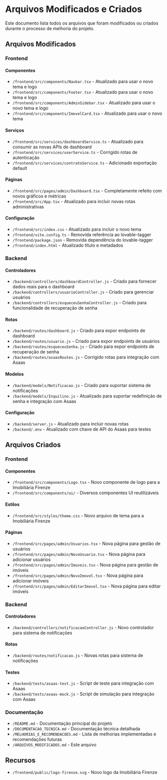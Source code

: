 # Arquivos Modificados e Criados

Este documento lista todos os arquivos que foram modificados ou criados durante o processo de melhoria do projeto.

## Arquivos Modificados

### Frontend

#### Componentes
- `/frontend/src/components/Navbar.tsx` - Atualizado para usar o novo tema e logo
- `/frontend/src/components/Footer.tsx` - Atualizado para usar o novo tema e logo
- `/frontend/src/components/AdminSidebar.tsx` - Atualizado para usar o novo tema e logo
- `/frontend/src/components/ImovelCard.tsx` - Atualizado para usar o novo tema

#### Serviços
- `/frontend/src/services/dashboardService.ts` - Atualizado para consumir as novas APIs de dashboard
- `/frontend/src/services/userService.ts` - Corrigido rotas de autenticação
- `/frontend/src/services/contratoService.ts` - Adicionado exportação default

#### Páginas
- `/frontend/src/pages/admin/Dashboard.tsx` - Completamente refeito com novos gráficos e métricas
- `/frontend/src/App.tsx` - Atualizado para incluir novas rotas administrativas

#### Configuração
- `/frontend/src/index.css` - Atualizado para incluir o novo tema
- `/frontend/vite.config.ts` - Removida referência ao lovable-tagger
- `/frontend/package.json` - Removida dependência do lovable-tagger
- `/frontend/index.html` - Atualizado título e metadados

### Backend

#### Controladores
- `/backend/controllers/dashboardController.js` - Criado para fornecer dados reais para o dashboard
- `/backend/controllers/usuarioController.js` - Criado para gerenciar usuários
- `/backend/controllers/esqueceuSenhaController.js` - Criado para funcionalidade de recuperação de senha

#### Rotas
- `/backend/routes/dashboard.js` - Criado para expor endpoints de dashboard
- `/backend/routes/usuario.js` - Criado para expor endpoints de usuários
- `/backend/routes/esqueceuSenha.js` - Criado para expor endpoints de recuperação de senha
- `/backend/routes/asaasRoutes.js` - Corrigido rotas para integração com Asaas

#### Modelos
- `/backend/models/Notificacao.js` - Criado para suportar sistema de notificações
- `/backend/models/Inquilino.js` - Atualizado para suportar redefinição de senha e integração com Asaas

#### Configuração
- `/backend/server.js` - Atualizado para incluir novas rotas
- `/backend/.env` - Atualizado com chave de API do Asaas para testes

## Arquivos Criados

### Frontend

#### Componentes
- `/frontend/src/components/Logo.tsx` - Novo componente de logo para a Imobiliária Firenze
- `/frontend/src/components/ui/` - Diversos componentes UI reutilizáveis

#### Estilos
- `/frontend/src/styles/theme.css` - Novo arquivo de tema para a Imobiliária Firenze

#### Páginas
- `/frontend/src/pages/admin/Usuarios.tsx` - Nova página para gestão de usuários
- `/frontend/src/pages/admin/NovoUsuario.tsx` - Nova página para adicionar usuários
- `/frontend/src/pages/admin/Imoveis.tsx` - Nova página para gestão de imóveis
- `/frontend/src/pages/admin/NovoImovel.tsx` - Nova página para adicionar imóveis
- `/frontend/src/pages/admin/EditarImovel.tsx` - Nova página para editar imóveis

### Backend

#### Controladores
- `/backend/controllers/notificacaoController.js` - Novo controlador para sistema de notificações

#### Rotas
- `/backend/routes/notificacao.js` - Novas rotas para sistema de notificações

#### Testes
- `/backend/tests/asaas-test.js` - Script de teste para integração com Asaas
- `/backend/tests/asaas-mock.js` - Script de simulação para integração com Asaas

### Documentação
- `/README.md` - Documentação principal do projeto
- `/DOCUMENTACAO_TECNICA.md` - Documentação técnica detalhada
- `/MELHORIAS_E_RECOMENDACOES.md` - Lista de melhorias implementadas e recomendações futuras
- `/ARQUIVOS_MODIFICADOS.md` - Este arquivo

## Recursos
- `/frontend/public/logo-firenze.svg` - Novo logo da Imobiliária Firenze

